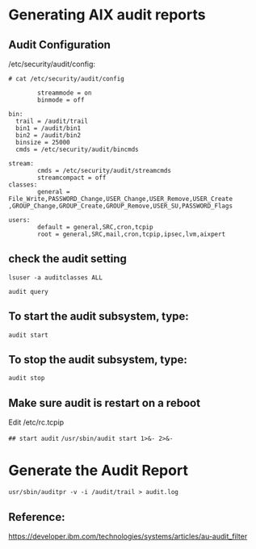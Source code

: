 # Generating AIX audit reports

##  Audit Configuration
/etc/security/audit/config:

```
# cat /etc/security/audit/config

        streammode = on
        binmode = off

bin:
  trail = /audit/trail
  bin1 = /audit/bin1
  bin2 = /audit/bin2
  binsize = 25000
  cmds = /etc/security/audit/bincmds

stream:
        cmds = /etc/security/audit/streamcmds
        streamcompact = off
classes:
        general = File_Write,PASSWORD_Change,USER_Change,USER_Remove,USER_Create
,GROUP_Change,GROUP_Create,GROUP_Remove,USER_SU,PASSWORD_Flags

users:
        default = general,SRC,cron,tcpip
        root = general,SRC,mail,cron,tcpip,ipsec,lvm,aixpert
```

## check the audit setting
`lsuser -a auditclasses ALL`

`audit query`

## To start the audit subsystem, type:
`audit start`

## To stop the audit subsystem, type:
`audit stop`

## Make sure audit is restart on a reboot
Edit /etc/rc.tcpip

`## start audit`
`/usr/sbin/audit start 1>&- 2>&-`

# Generate the Audit Report
`usr/sbin/auditpr -v -i /audit/trail > audit.log`

## Reference:
https://developer.ibm.com/technologies/systems/articles/au-audit_filter
